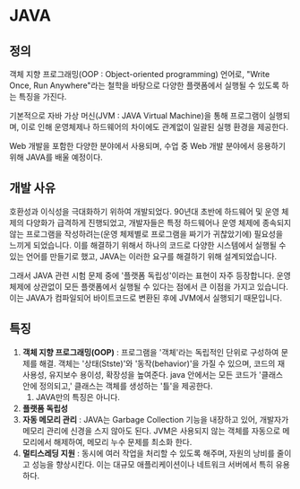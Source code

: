 # JAVA
## 정의 

객체 지향 프로그래밍(OOP : Object-oriented programming) 언어로, 
"Write Once, Run Anywhere"라는 철학을 바탕으로 다양한 플랫폼에서 실행될 수 있도록 하는 특징을 가진다.

기본적으로 자바 가상 머신(JVM : JAVA Virtual Machine)을 통해 프로그램이 실행되며, 
이로 인해 운영체제나 하드웨어의 차이에도 관계없이 일괄된 실행 환경을 제공한다.

Web 개발을 포함한 다양한 분야에서 사용되며, 수업 중 Web 개발 분야에서 응용하기 위해 JAVA를 배울 예정이다.

## 개발 사유
호환성과 이식성을 극대화하기 위하여 개발되었다.
90년대 초반에 하드웨어 및 운영 체제의 다양화가 급격하게 진행되었고,
개발자들은 특정 하드웨어나 운영 체제에 종속되지 않는 프로그램을 작성하려는(운영 체제별로 프로그램을 짜기가 귀찮았기에) 필요성을 느끼게 되었습니다. 
이를 해결하기 위해서 하나의 코드로 다양한 시스템에서 실행될 수 있는 언어를 만들기로 했고, 
JAVA는 이러한 요구를 해결하기 위해 설계되었습니다.

그래서 JAVA 관련 시험 문제 중에 '플랫폼 독립성'이라는 표현이 자주 등장합니다. 
운영 체제에 상관없이 모든 플랫폼에서 실행될 수 있다는 점에서 큰 이점을 가지고 있습니다. 
이는 JAVA가 컴파일되어 바이트코드로 변환된 후에 JVM에서 실행되기 때문입니다. 

## 특징
1. **객체 지향 프로그래밍(OOP)** : 프로그램을 '객체'라는 독립적인 단위로 구성하여 문제를 해결. 객체는 '상태(Stste)'와 '동작(behavior)'을 가질 수 있으며, 코드의 재사용성, 유지보수 용이성, 확장성을 높여준다. java 안에서는 모든 코드가 '클래스 안에 정의되고,' 클래스는 객체를 생성하는 '틀'을 제공한다.
   1. JAVA만의 특징은 아니다.
2. **플랫폼 독립성**
3. **자동 메모리 관리** :  JAVA는 Garbage Collection 기능을 내장하고 있어, 개발자가 메모리 관리에 신경을 스지 않아도 된다. JVM은 사용되지 않는 객체를 자동으로 메모리에서 해제하여, 메모리 누수 문제를 최소화 한다.
4. **멀티스레딩 지원** : 동시에 여러 작업을 처리할 수 있도록 해주며, 자원의 낭비를 줄이고 성능을 향상시킨다. 이는 대규모 애플리케이션이나 네트워크 서버에서 특히 유용하다. 